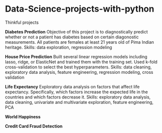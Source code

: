 # Data-Science-projects-with-python
Thinkful projects

__Diabetes Prediction__ Objective of this project is to diagnostically predict whether or not a patient has diabetes based on certain diagonostic measurements. All patients are females at least 21 years old of Pima Indian heritage. Skills: data exploration, regression modeling

__House Price Prediction__ Built several linear regression models including lasso, ridge, or ElasticNet and trained them with the training set. Used k-fold cross-validation to select the best hyperparameters. Skills: data cleaning, exploratory data analysis, feature engineering, regression modeling, cross validation

__Life Expectancy__ Exploratory data analysis on factors that affect life expectancy. Specifically, which factors increase the expected life in the countries and which factors decrease it. Skills: exploratory data analysis, data cleaning, univariate and multivariate exploration, feature engineering, PCA

__World Happiness__

__Credit Card Fraud Detection__

